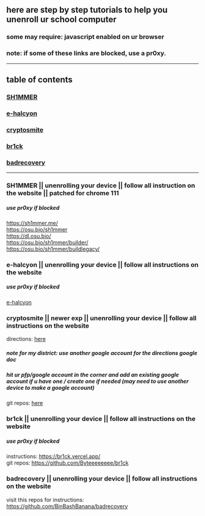 ## here are step by step tutorials to help you unenroll ur school computer
### some may require: javascript enabled on ur browser
### note: if some of these links are blocked, use a pr0xy.
---
## table of contents

### [SH1MMER](https://github.com/nuunya/lol/blob/main/unenrolling.md#sh1mmer--unenrolling-your-device--follow-all-instruction-on-the-website--patched-for-chrome-111)

### [e-halcyon](https://github.com/nuunya/lol/blob/main/unenrolling.md#e-halcyon--unenrolling-your-device--follow-all-instructions-on-the-website)

### [cryptosmite]()

### [br1ck]()

### [badrecovery]()

---

### SH1MMER || unenrolling your device || follow all instruction on the website || patched for chrome 111
##### use pr0xy if blocked
https://sh1mmer.me/ <br>
https://osu.bio/sh1mmer <br>
https://dl.osu.bio/ <br>
https://osu.bio/sh1mmer/builder/ <br>
https://osu.bio/sh1mmer/buildlegacy/ <br>

### e-halcyon || unenrolling your device || follow all instructions on the website
##### use pr0xy if blocked
[e-halcyon](https://fog.gay/#instructions)

### cryptosmite || newer exp || unenrolling your device || follow all instructions on the website
directions: [here](https://docs.google.com/presentation/d/1MciRMbDEb3RJomH2gYW9C5qRVjS4P92o2s4QepoCSgY/edit#slide=id.p) <br>
##### note for my district: use another google account for the directions google doc
##### hit ur pfp/google account in the corner and add an existing google account if u have one / create one if needed (may need to use another device to make a google account)
git repos: [here](https://github.com/FWSmasher/CryptoSmite?tab=readme-ov-file) <br>

### br1ck || unenrolling your device || follow all instructions on the website
##### use pr0xy if blocked
instructions: https://br1ck.vercel.app/ <br>
git repos: https://github.com/Byteeeeeeee/br1ck <br>

### badrecovery || unenrolling your device || follow all instructions on the website
visit this repos for instructions: https://github.com/BinBashBanana/badrecovery <br>
